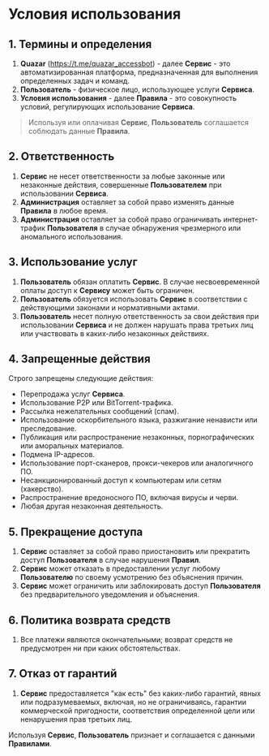 # Условия использования

## 1. Термины и определения
1. **Quazar** (https://t.me/quazar_accessbot) - далее **Сервис** - это автоматизированная платформа, предназначенная для выполнения определенных задач и команд.
2. **Пользователь** - физическое лицо, использующее услуги **Сервиса**.
3. **Условия использования** - далее **Правила** - это совокупность условий, регулирующих использование **Сервиса**.

> Используя или оплачивая **Сервис**, **Пользователь** соглашается соблюдать данные **Правила**.

## 2. Ответственность
1. **Сервис** не несет ответственности за любые законные или незаконные действия, совершенные **Пользователем** при использовании **Сервиса**.
2. **Администрация** оставляет за собой право изменять данные **Правила** в любое время.
3. **Администрация** оставляет за собой право ограничивать интернет-трафик **Пользователя** в случае обнаружения чрезмерного или аномального использования.

## 3. Использование услуг
1. **Пользователь** обязан оплатить **Сервис**. В случае несвоевременной оплаты доступ к **Сервису** может быть ограничен.
2. **Пользователь** обязуется использовать **Сервис** в соответствии с действующими законами и нормативными актами.
3. **Пользователь** несет полную ответственность за свои действия при использовании **Сервиса** и не должен нарушать права третьих лиц или участвовать в каких-либо незаконных действиях.

## 4. Запрещенные действия
Строго запрещены следующие действия:
- Перепродажа услуг **Сервиса**.
- Использование P2P или BitTorrent-трафика.
- Рассылка нежелательных сообщений (спам).
- Использование оскорбительного языка, разжигание ненависти или преследование.
- Публикация или распространение незаконных, порнографических или аморальных материалов.
- Подмена IP-адресов.
- Использование порт-сканеров, прокси-чекеров или аналогичного ПО.
- Несанкционированный доступ к компьютерам или сетям (хакерство).
- Распространение вредоносного ПО, включая вирусы и черви.
- Любая другая незаконная деятельность.

## 5. Прекращение доступа
1. **Сервис** оставляет за собой право приостановить или прекратить доступ **Пользователя** в случае нарушения **Правил**.
2. **Сервис** может отказать в предоставлении услуг любому **Пользователю** по своему усмотрению без объяснения причин.
3. **Сервис** может ограничить или заблокировать доступ **Пользователя** без предварительного уведомления и объяснения.

## 6. Политика возврата средств
1. Все платежи являются окончательными; возврат средств не предусмотрен ни при каких обстоятельствах.

## 7. Отказ от гарантий
1. **Сервис** предоставляется "как есть" без каких-либо гарантий, явных или подразумеваемых, включая, но не ограничиваясь, гарантии коммерческой пригодности, соответствия определенной цели или ненарушения прав третьих лиц.

Используя **Сервис**, **Пользователь** признает и соглашается с данными **Правилами**.